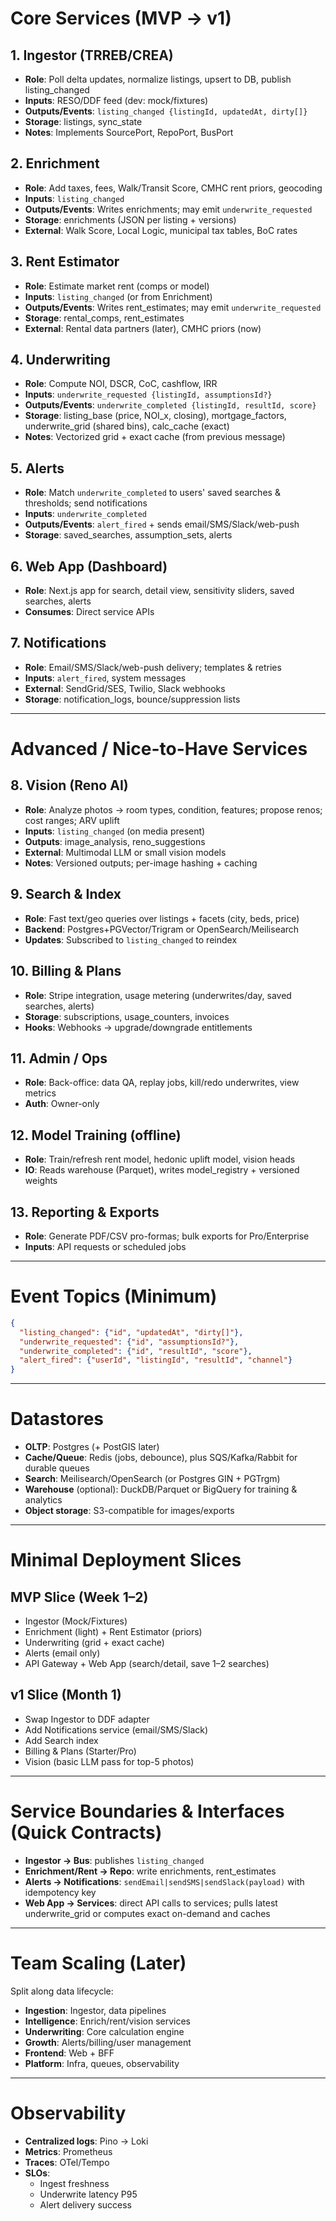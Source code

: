 # Core Services (MVP → v1)

## 1. Ingestor (TRREB/CREA)

- **Role**: Poll delta updates, normalize listings, upsert to DB, publish listing_changed
- **Inputs**: RESO/DDF feed (dev: mock/fixtures)
- **Outputs/Events**: `listing_changed {listingId, updatedAt, dirty[]}`
- **Storage**: listings, sync_state
- **Notes**: Implements SourcePort, RepoPort, BusPort

## 2. Enrichment

- **Role**: Add taxes, fees, Walk/Transit Score, CMHC rent priors, geocoding
- **Inputs**: `listing_changed`
- **Outputs/Events**: Writes enrichments; may emit `underwrite_requested`
- **Storage**: enrichments (JSON per listing + versions)
- **External**: Walk Score, Local Logic, municipal tax tables, BoC rates

## 3. Rent Estimator

- **Role**: Estimate market rent (comps or model)
- **Inputs**: `listing_changed` (or from Enrichment)
- **Outputs/Events**: Writes rent_estimates; may emit `underwrite_requested`
- **Storage**: rental_comps, rent_estimates
- **External**: Rental data partners (later), CMHC priors (now)

## 4. Underwriting

- **Role**: Compute NOI, DSCR, CoC, cashflow, IRR
- **Inputs**: `underwrite_requested {listingId, assumptionsId?}`
- **Outputs/Events**: `underwrite_completed {listingId, resultId, score}`
- **Storage**: listing_base (price, NOI_x, closing), mortgage_factors, underwrite_grid (shared bins), calc_cache (exact)
- **Notes**: Vectorized grid + exact cache (from previous message)

## 5. Alerts

- **Role**: Match `underwrite_completed` to users' saved searches & thresholds; send notifications
- **Inputs**: `underwrite_completed`
- **Outputs/Events**: `alert_fired` + sends email/SMS/Slack/web-push
- **Storage**: saved_searches, assumption_sets, alerts

## 6. Web App (Dashboard)

- **Role**: Next.js app for search, detail view, sensitivity sliders, saved searches, alerts
- **Consumes**: Direct service APIs

## 7. Notifications

- **Role**: Email/SMS/Slack/web-push delivery; templates & retries
- **Inputs**: `alert_fired`, system messages
- **External**: SendGrid/SES, Twilio, Slack webhooks
- **Storage**: notification_logs, bounce/suppression lists

---

# Advanced / Nice-to-Have Services

## 8. Vision (Reno AI)

- **Role**: Analyze photos → room types, condition, features; propose renos; cost ranges; ARV uplift
- **Inputs**: `listing_changed` (on media present)
- **Outputs**: image_analysis, reno_suggestions
- **External**: Multimodal LLM or small vision models
- **Notes**: Versioned outputs; per-image hashing + caching

## 9. Search & Index

- **Role**: Fast text/geo queries over listings + facets (city, beds, price)
- **Backend**: Postgres+PGVector/Trigram or OpenSearch/Meilisearch
- **Updates**: Subscribed to `listing_changed` to reindex

## 10. Billing & Plans

- **Role**: Stripe integration, usage metering (underwrites/day, saved searches, alerts)
- **Storage**: subscriptions, usage_counters, invoices
- **Hooks**: Webhooks → upgrade/downgrade entitlements

## 11. Admin / Ops

- **Role**: Back-office: data QA, replay jobs, kill/redo underwrites, view metrics
- **Auth**: Owner-only

## 12. Model Training (offline)

- **Role**: Train/refresh rent model, hedonic uplift model, vision heads
- **IO**: Reads warehouse (Parquet), writes model_registry + versioned weights

## 13. Reporting & Exports

- **Role**: Generate PDF/CSV pro-formas; bulk exports for Pro/Enterprise
- **Inputs**: API requests or scheduled jobs

---

# Event Topics (Minimum)

```json
{
  "listing_changed": {"id", "updatedAt", "dirty[]"},
  "underwrite_requested": {"id", "assumptionsId?"},
  "underwrite_completed": {"id", "resultId", "score"},
  "alert_fired": {"userId", "listingId", "resultId", "channel"}
}
```

---

# Datastores

- **OLTP**: Postgres (+ PostGIS later)
- **Cache/Queue**: Redis (jobs, debounce), plus SQS/Kafka/Rabbit for durable queues
- **Search**: Meilisearch/OpenSearch (or Postgres GIN + PGTrgm)
- **Warehouse** (optional): DuckDB/Parquet or BigQuery for training & analytics
- **Object storage**: S3-compatible for images/exports

---

# Minimal Deployment Slices

## MVP Slice (Week 1–2)

- Ingestor (Mock/Fixtures)
- Enrichment (light) + Rent Estimator (priors)
- Underwriting (grid + exact cache)
- Alerts (email only)
- API Gateway + Web App (search/detail, save 1–2 searches)

## v1 Slice (Month 1)

- Swap Ingestor to DDF adapter
- Add Notifications service (email/SMS/Slack)
- Add Search index
- Billing & Plans (Starter/Pro)
- Vision (basic LLM pass for top-5 photos)

---

# Service Boundaries & Interfaces (Quick Contracts)

- **Ingestor → Bus**: publishes `listing_changed`
- **Enrichment/Rent → Repo**: write enrichments, rent_estimates
- **Alerts → Notifications**: `sendEmail|sendSMS|sendSlack(payload)` with idempotency key
- **Web App → Services**: direct API calls to services; pulls latest underwrite_grid or computes exact on-demand and caches

---

# Team Scaling (Later)

Split along data lifecycle:

- **Ingestion**: Ingestor, data pipelines
- **Intelligence**: Enrich/rent/vision services
- **Underwriting**: Core calculation engine
- **Growth**: Alerts/billing/user management
- **Frontend**: Web + BFF
- **Platform**: Infra, queues, observability

---

# Observability

- **Centralized logs**: Pino → Loki
- **Metrics**: Prometheus
- **Traces**: OTel/Tempo
- **SLOs**:
  - Ingest freshness
  - Underwrite latency P95
  - Alert delivery success
